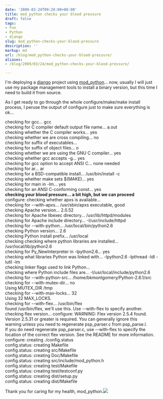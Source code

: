 ```yaml
---
date: '2009-03-24T09:28:00+00:00'
title: mod_python checks your blood pressure
draft: false
tags:
- Fun
- Python
- django
slug: mod_python-checks-your-blood-pressure
description: ''
markup: md
url: /blog/mod_python-checks-your-blood-pressure/
aliases:
- /blog/2009/03/24/mod_python-checks-your-blood-pressure/

---
```


I'm deploying a [django](http://www.djangoproject.com/) project using [mod\_python](http://www.modpython.org/)... now, usually I will just use my package management tools to install a binary version, but this time I need to build it from source.  
  
As I get ready to go through the whole configure/make/make install process, I peruse the output of configure just to make sure everything is ok...  
  
  
checking for gcc... gcc  
checking for C compiler default output file name... a.out  
checking whether the C compiler works... yes  
checking whether we are cross compiling... no  
checking for suffix of executables...   
checking for suffix of object files... o  
checking whether we are using the GNU C compiler... yes  
checking whether gcc accepts -g... yes  
checking for gcc option to accept ANSI C... none needed  
checking for ar... ar  
checking for a BSD-compatible install... /usr/bin/install -c  
checking whether make sets $(MAKE)... yes  
checking for main in -lm... yes  
checking for an ANSI C-conforming const... yes  
**checking your blood pressure... a bit high, but we can proceed**  
configure: checking whether apxs is available...  
checking for --with-apxs... /usr/sbin/apxs executable, good  
checking Apache version... 2.0.52  
checking for Apache libexec directory... /usr/lib/httpd/modules  
checking for Apache include directory... -I/usr/include/httpd  
checking for --with-python... /usr/local/bin/python2.6  
checking Python version... 2.6  
checking Python install prefix... /usr/local  
checking checking where python libraries are installed... /usr/local/lib/python2.6  
checking for Py\_NewInterpreter in -lpython2.6... yes  
checking what libraries Python was linked with... -lpython2.6 -lpthread -ldl -lutil -lm  
checking linker flags used to link Python...   
checking where Python include files are... -I/usr/local/include/python2.6  
checking for --with-python-src... /home/bkmontgomery/Python-2.6.1/src  
checking for --with-mutex-dir... no  
Using MUTEX\_DIR /tmp  
checking for --with-max-locks... 32  
Using 32 MAX\_LOCKS.  
checking for --with-flex... /usr/bin/flex  
found /usr/bin/flex, we'll use this. Use --with-flex to specify another.  
checking flex version... configure: WARNING: Flex version 2.5.4 found.  
 Version 2.5.31 or greater is required. You can generally ignore this  
 warning unless you need to regenerate psp\_parser.c from psp\_parse.l.  
 If you do need regenerate psp\_parser.c, use --with-flex to specify the  
 location of the correct flex version. See the README for more information.  
configure: creating ./config.status  
config.status: creating Makefile  
config.status: creating src/Makefile  
config.status: creating Doc/Makefile  
config.status: creating src/include/mod\_python.h  
config.status: creating test/Makefile  
config.status: creating test/testconf.py  
config.status: creating dist/setup.py  
config.status: creating dist/Makefile  
  
  
Thank you for caring for my health, mod\_python.![](https://blogger.googleusercontent.com/tracker/4123748873183487963-3395389466546588268?l=bradmontgomery.blogspot.com)